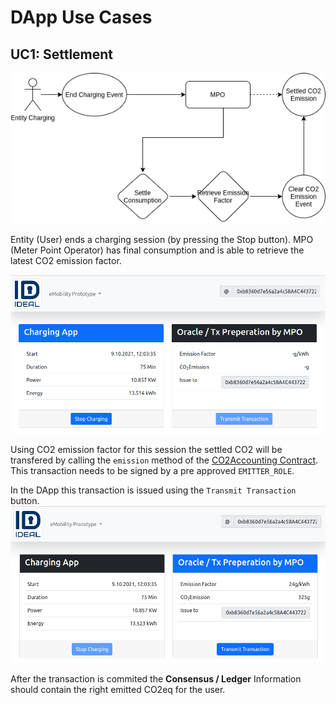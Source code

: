 # DApp Use Cases

## UC1: Settlement

![Step1](./docs/uc_settlement_1.drawio.png)

Entity (User) ends a charging session (by pressing the Stop button). MPO (Meter Point Operator) has final consumption and is able to retrieve the latest CO2 emission factor.

![Step1](./docs/uc_1_settlement_1.png)  

Using CO2 emission factor for this session the settled CO2 will be transfered by calling the `emission` method of the [CO2Accounting Contract](../contracts/CO2Accounting.sol). This transaction needs to be signed by a pre approved `EMITTER_ROLE`.

In the DApp this transaction is issued using the `Transmit Transaction` button.
![Step2](./docs/uc_1_settlement_2.png)  

After the transaction is commited the **Consensus / Ledger** Information should contain the right emitted CO2eq for the user.
